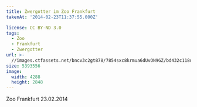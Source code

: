 ```yaml
---
title: Zwergotter im Zoo Frankfurt
takenAt: '2014-02-23T11:37:55.000Z'

license: CC BY-ND 3.0
tags:
  - Zoo
  - Frankfurt
  - Zwergotter
url: >-
  //images.ctfassets.net/bncv3c2gt878/7854sxc8krmua6dUvON9GZ/bd432c118dfcb942d944b9490e445ad1/zwergotter-im-zoo-frankfurt_12729678515_o
size: 5393556
image:
  width: 4288
  height: 2848
---
```


Zoo Frankfurt 23.02.2014
